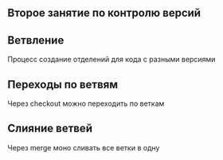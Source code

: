 ## Второе занятие по контролю версий
  
## Ветвление
Процесс создание отделений для кода с разными версиями
## Переходы по ветвям 
Через checkout можно переходить по веткам
## Слияние ветвей
Через merge моно сливать все ветки в одну